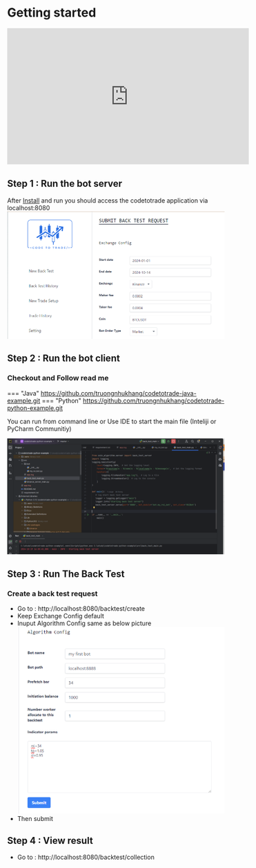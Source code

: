 # Getting started

<iframe width="560" height="315" src="https://www.youtube.com/embed/mvMNFfPJteU?si=oh35sflCBp18V8Gt" title="YouTube video player" frameborder="0" allow="accelerometer; autoplay; clipboard-write; encrypted-media; gyroscope; picture-in-picture; web-share" referrerpolicy="strict-origin-when-cross-origin" allowfullscreen></iframe>

## Step 1 : Run the bot server 

After [Install](/installation) and run you should access the codetotrade application via localhost:8080
![App Screenshot](assets/images//app-2.png)

## Step 2 :  Run the bot client

### Checkout and Follow read me 
=== "Java"
        https://github.com/truongnhukhang/codetotrade-java-example.git
=== "Python"
        https://github.com/truongnhukhang/codetotrade-python-example.git

You can run from command line or Use IDE to start the main file (Inteliji or PyCharm Communitiy)

![PyCommunity](assets/images//py-community.png)

## Step 3 :  Run The Back Test

### Create a back test request
- Go to : http://localhost:8080/backtest/create
- Keep Exchange Config default 
- Inuput Algorithm Config same as below picture  
![algo-config](assets/images/algorithm-config.png)
- Then submit

## Step 4 :  View result
- Go to : http://localhost:8080/backtest/collection

